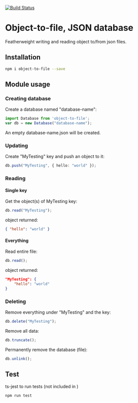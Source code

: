[![Build Status](https://travis-ci.org/maakep/database-json.svg?branch=master)](https://travis-ci.org/maakep/database-json)

# Object-to-file, JSON database

Featherweight writing and reading object to/from json files.

## Installation
```sh
npm i object-to-file --save
```

## Module usage
### Creating database
Create a database named "database-name":
```typescript
import Database from 'object-to-file';
var db = new Database("database-name");
```
An empty database-name.json will be created. 


### Updating
Create "MyTesting" key and push an object to it:
```typescript
db.push("MyTesting", { hello: "world" });
``` 


### Reading
#### Single key
Get the object(s) of MyTesting key:
```typescript
db.read("MyTesting");
```
object returned: 
```json
{ "hello": "world" }
```


#### Everything
Read entire file:
```typescript
db.read(); 
```
object returned:
```json
"MyTesting": {
    "hello": "world"
}
```

### Deleting
Remove everything under "MyTesting" and the key:
```typescript
db.delete("MyTesting");
```

Remove all data:
```typescript
db.truncate();
```

Permanently remove the database (file):
```typescript
db.unlink();
```


## Test
ts-jest to run tests (not included in )
```sh
npm run test
```